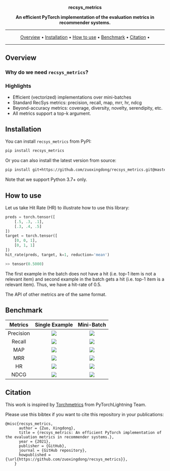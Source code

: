 <div align="center">

<p align='center'><b>recsys_metrics</b></p>

**An efficient PyTorch implementation of the evaluation metrics in recommender systems.**

______________________________________________________________________

<p align="center">
  <a href="#Overview">Overview</a> •
  <a href="#Installation">Installation</a> •
  <a href="#How-to-use">How to use</a> •
  <a href="#Benchmark">Benchmark</a> •
  <a href="#Citation">Citation</a> •
</p>

______________________________________________________________________

</div>

## Overview

### Why do we need `recsys_metrics`?
### Highlights
- Efficient (vectorized) implementations over mini-batches
- Standard RecSys metrics: precision, recall, map, mrr, hr, ndcg
- Beyond-accuracy metrics: coverage, diversity, novelty, serendipity, etc.
- All metrics support a top-k argument.

## Installation

You can install `recsys_metrics` from PyPI:

```bash
pip install recsys_metrics
```

Or you can also install the latest version from source:

```bash
pip install git+https://github.com/zuoxingdong/recsys_metrics.git@master
```

Note that we support Python 3.7+ only.

## How to use

Let us take Hit Rate (HR) to illustrate how to use this library:

```python
preds = torch.tensor([
    [.5, .3, .1],
    [.3, .4, .5]
])
target = torch.tensor([
    [0, 0, 1],
    [0, 1, 1]
])
hit_rate(preds, target, k=1, reduction='mean')

>> tensor(0.5000)
```
The first example in the batch does not have a hit (i.e. top-1 item is not a relevant item) and second example in the batch gets a hit (i.e. top-1 item is a relevant item). Thus, we have a hit-rate of 0.5.

The API of other metrics are of the same format.


## Benchmark

| Metrics | Single Example | Mini-Batch |
| :---:  | :---: | :---: |
| Precision | ![](assets/bench_precision_single.png) | ![](assets/bench_precision_batch.png) |
| Recall | ![](assets/bench_recall_single.png) | ![](assets/bench_recall_batch.png) |
| MAP | ![](assets/bench_map_single.png) | ![](assets/bench_map_batch.png) |
| MRR | ![](assets/bench_mrr_single.png) | ![](assets/bench_mrr_batch.png) |
| HR | ![](assets/bench_hr_single.png) | ![](assets/bench_hr_batch.png) |
| NDCG | ![](assets/bench_ndcg_single.png) | ![](assets/bench_ndcg_batch.png) |

## Citation

This work is inspired by [Torchmetrics](https://github.com/PyTorchLightning/metrics) from PyTorchLightning Team.

Please use this bibtex if you want to cite this repository in your publications:

    @misc{recsys_metrics,
          author = {Zuo, Xingdong},
          title = {recsys_metrics: An efficient PyTorch implementation of the evaluation metrics in recommender systems.},
          year = {2021},
          publisher = {GitHub},
          journal = {GitHub repository},
          howpublished = {\url{https://github.com/zuoxingdong/recsys_metrics}},
        }
